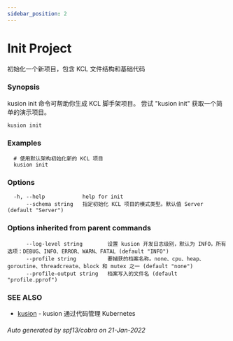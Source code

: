 ```yaml
---
sidebar_position: 2
---
```


# Init Project

初始化一个新项目，包含 KCL 文件结构和基础代码

### Synopsis

kusion init 命令可帮助你生成 KCL 脚手架项目。 尝试 "kusion init" 获取一个简单的演示项目。

```
kusion init
```

### Examples

```
  # 使用默认架构初始化新的 KCL 项目
  kusion init
```

### Options

```
  -h, --help            help for init
      --schema string   指定初始化 KCL 项目的模式类型。默认值 Server (default "Server")
```

### Options inherited from parent commands

```
      --log-level string        设置 kusion 开发日志级别，默认为 INFO，所有选项：DEBUG、INFO、ERROR、WARN、FATAL (default "INFO")
      --profile string          要捕获的档案名称。none、cpu、heap、goroutine、threadcreate、block 和 mutex 之一 (default "none")
      --profile-output string   档案写入的文件名 (default "profile.pprof")
```

### SEE ALSO

* [kusion](./overview.md)    - kusion 通过代码管理 Kubernetes

###### Auto generated by spf13/cobra on 21-Jan-2022
